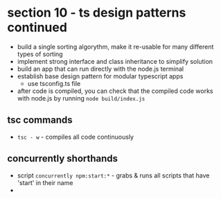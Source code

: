 # section 10 - ts design patterns continued
- build a single sorting algorythm, make it re-usable for many different types of sorting
- implement strong interface and class inheritance to simplify solution
- build an app that can run directly with the node.js terminal
- establish base design pattern for modular typescript apps
  - use tsconfig.ts file
- after code is compiled, you can check that the compiled code works with node.js by running `node build/index.js`

## tsc commands
- `tsc - w` - compiles all code continuously

## concurrently shorthands
- script `concurrently npm:start:*` - grabs & runs all scripts that have 'start' in their name
- 